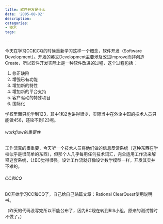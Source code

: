 ```yaml
---
title: 软件开发是什么
date: '2005-08-02'
description:
categories:
- 技术
tags:

---
```


今天在学习CC和CQ的时候重新学习这样一个概念，软件开发（Software Development）。开发的英文Development主要涉及改进Improve而非创造Create，所以软件开发实际上是一种软件改进的过程，这个过程包括：

1. 修正缺陷
2. 增强已有功能
3. 增加新的特性
4. 增加新的平台支持
5. 客户驱动的特殊项目
6. 国际化

学校里面只能学到123，其中1和2也讲得很少，实际当中在外企中国的技术人员只能做456，还轮不到123呢。

###### workflow的重要性

工作流真的很重要，今天听一个技术人员将他们做的信息反馈系统（这种东西在学校似乎是很简单的东西），但那个人几乎每用任何技术词汇，完全适用工作流来解释这套系统，让BC觉得很强。设计工作流就好像设计数学模型一样，开发其实并不难的。

###### CC和CQ

BC开始学习CC和CQ了，自己给自己贴篇文章：Rational ClearQuest使用说明书。

（昨天的代码没写完所以不能公布了，因为BC现在转到RIS小组，原来的测试暂时不做了。）
